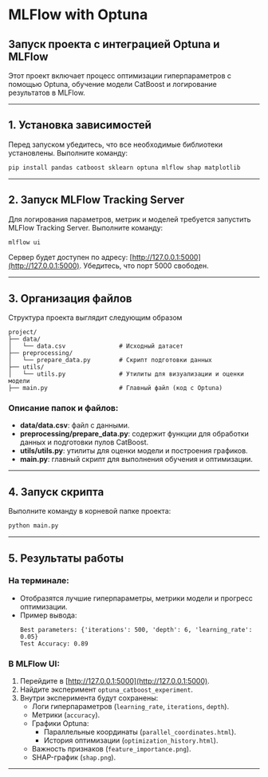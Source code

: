 # MLFlow with Optuna

## Запуск проекта с интеграцией Optuna и MLFlow

Этот проект включает процесс оптимизации гиперпараметров с помощью Optuna, обучение модели CatBoost и логирование результатов в MLFlow.

---

## 1. Установка зависимостей

Перед запуском убедитесь, что все необходимые библиотеки установлены. Выполните команду:

```bash
pip install pandas catboost sklearn optuna mlflow shap matplotlib
```

---

## 2. Запуск MLFlow Tracking Server

Для логирования параметров, метрик и моделей требуется запустить MLFlow Tracking Server. Выполните команду:

```bash
mlflow ui
```

Сервер будет доступен по адресу: [http://127.0.0.1:5000](http://127.0.0.1:5000). Убедитесь, что порт 5000 свободен.

---

## 3. Организация файлов

Структура проекта выглядит следующим образом

```
project/
├── data/
│   └── data.csv               # Исходный датасет
├── preprocessing/
│   └── prepare_data.py        # Скрипт подготовки данных
├── utils/
│   └── utils.py               # Утилиты для визуализации и оценки модели
├── main.py                    # Главный файл (код с Optuna)
```

### Описание папок и файлов:
- **data/data.csv**: файл с данными.
- **preprocessing/prepare_data.py**: содержит функции для обработки данных и подготовки пулов CatBoost.
- **utils/utils.py**: утилиты для оценки модели и построения графиков.
- **main.py**: главный скрипт для выполнения обучения и оптимизации.

---

## 4. Запуск скрипта

Выполните команду в корневой папке проекта:

```bash
python main.py
```

---

## 5. Результаты работы

### На терминале:
- Отобразятся лучшие гиперпараметры, метрики модели и прогресс оптимизации.
- Пример вывода:
  ```
  Best parameters: {'iterations': 500, 'depth': 6, 'learning_rate': 0.05}
  Test Accuracy: 0.89
  ```

### В MLFlow UI:
1. Перейдите в [http://127.0.0.1:5000](http://127.0.0.1:5000).
2. Найдите эксперимент `optuna_catboost_experiment`.
3. Внутри эксперимента будут сохранены:
   - Логи гиперпараметров (`learning_rate`, `iterations`, `depth`).
   - Метрики (`accuracy`).
   - Графики Optuna:
     - Параллельные координаты (`parallel_coordinates.html`).
     - История оптимизации (`optimization_history.html`).
   - Важность признаков (`feature_importance.png`).
   - SHAP-график (`shap.png`).

---
